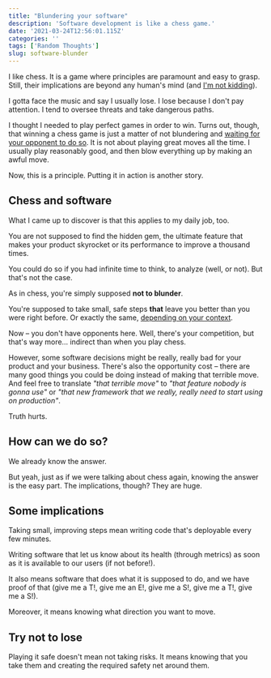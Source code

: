 ```yaml
---
title: "Blundering your software"
description: 'Software development is like a chess game.'
date: '2021-03-24T12:56:01.115Z'
categories: ''
tags: ['Random Thoughts']
slug: software-blunder
---
```


I like chess. It is a game where principles are paramount and easy to grasp. Still, their implications are beyond any human's mind (and [I'm not kidding](https://afontcu.dev/neural-networks-apocalypse/)).

I gotta face the music and say I usually lose. I lose because I don't pay attention. I tend to oversee threats and take dangerous paths.

I thought I needed to play perfect games in order to win. Turns out, though, that winning a chess game is just a matter of not blundering and [waiting for your opponent to do so](https://youtu.be/TY41yF1gX1w?t=21). It is not about playing great moves all the time. I usually play reasonably good, and then blow everything up by making an awful move.

Now, this is a principle. Putting it in action is another story.

## Chess and software

What I came up to discover is that this applies to my daily job, too.

You are not supposed to find the hidden gem, the ultimate feature that makes your product skyrocket or its performance to improve a thousand times.

You could do so if you had infinite time to think, to analyze (well, or not). But that's not the case.

As in chess, you're simply supposed **not to blunder**.

You're supposed to take small, safe steps **that** leave you better than you were right before. Or exactly the same, [depending on your context](https://medium.com/@kentbeck_7670/the-product-development-triathlon-6464e2763c46).

Now – you don't have opponents here. Well, there's your competition, but that's way more… indirect than when you play chess.

However, some software decisions might be really, really bad for your product and your business. There's also the opportunity cost – there are many good things you could be doing instead of making that terrible move. And feel free to translate *"that terrible move"* to *"that feature nobody is gonna use"* or *"that new framework that we really, really need to start using on production"*.

Truth hurts.

## How can we do so?

We already know the answer.

But yeah, just as if we were talking about chess again, knowing the answer is the easy part. The implications, though? They are huge.

## Some implications

Taking small, improving steps mean writing code that's deployable every few minutes.

Writing software that let us know about its health (through metrics) as soon as it is available to our users (if not before!).

It also means software that does what it is supposed to do, and we have proof of that (give me a T!, give me an E!, give me a S!, give me a T!, give me a S!).

Moreover, it means knowing what direction you want to move.

## Try not to lose

Playing it safe doesn't mean not taking risks. It means knowing that you take them and creating the required safety net around them.